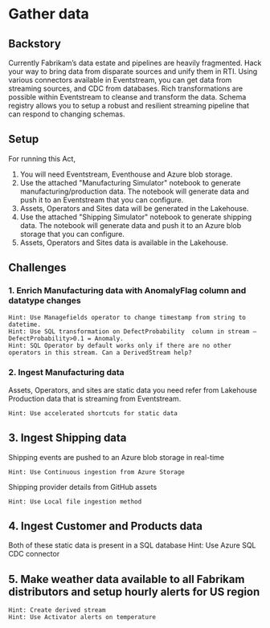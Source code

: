 # Gather data

## Backstory
Currently Fabrikam’s data estate and pipelines are heavily fragmented. Hack your way to bring data from disparate sources and unify them in RTI. Using various connectors available in Eventstream, you can get data from streaming sources, and CDC from databases. Rich transformations are possible within Eventstream to cleanse and transform the data. Schema registry allows you to setup a robust and resilient streaming pipeline that can respond to changing schemas.

## Setup
For running this Act, 
1. You will need Eventstream, Eventhouse and Azure blob storage. 
2. Use the attached "Manufacturing Simulator" notebook to generate manufacturing/production data. The notebook will generate data and push it to an Eventstream that you can configure. 
3. Assets, Operators and Sites data will be generated in the Lakehouse.
4. Use the attached "Shipping Simulator" notebook to generate shipping data. The notebook will generate data and push it to an Azure blob storage that you can configure. 
5. Assets, Operators and Sites data is available in the Lakehouse.

## Challenges 

### 1. Enrich Manufacturing data with AnomalyFlag column and datatype changes
    Hint: Use Managefields operator to change timestamp from string to datetime.
    Hint: Use SQL transformation on DefectProbability  column in stream – DefectProbability>0.1 = Anomaly.
    Hint: SQL Operator by default works only if there are no other operators in this stream. Can a DerivedStream help?

### 2. Ingest Manufacturing data
Assets, Operators, and sites are static data you need refer from Lakehouse
Production data that is streaming from Eventstream.

    Hint: Use accelerated shortcuts for static data

## 3. Ingest Shipping data
Shipping events are pushed to an Azure blob storage in real-time

    Hint: Use Continuous ingestion from Azure Storage
Shipping provider details from GitHub assets

    Hint: Use Local file ingestion method

## 4. Ingest Customer and Products data 
Both of these static data is present in a SQL database
    Hint: Use Azure SQL CDC connector

## 5. Make weather data available to all Fabrikam distributors and setup hourly alerts for US region
    Hint: Create derived stream
    Hint: Use Activator alerts on temperature
